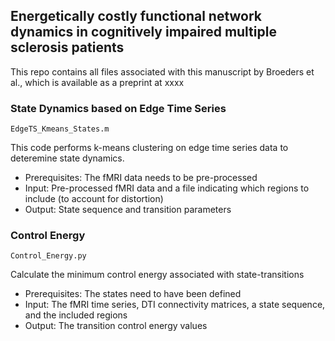 ## Energetically costly functional network dynamics in cognitively impaired multiple sclerosis patients
This repo contains all files associated with this manuscript by Broeders et al., which is available as a preprint at xxxx

### State Dynamics based on Edge Time Series
`EdgeTS_Kmeans_States.m`

This code performs k-means clustering on edge time series data to deteremine state dynamics.

- Prerequisites: The fMRI data needs to be pre-processed
- Input: Pre-processed fMRI data and a file indicating which regions to include (to account for distortion)
- Output: State sequence and transition parameters

### Control Energy
`Control_Energy.py`

Calculate the minimum control energy associated with state-transitions

 - Prerequisites: The states need to have been defined
 - Input: The fMRI time series, DTI connectivity matrices, a state sequence, and the included regions
 - Output: The transition control energy values
